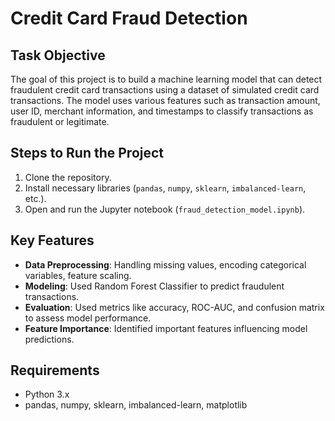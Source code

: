 # Credit Card Fraud Detection

## Task Objective
The goal of this project is to build a machine learning model that can detect fraudulent credit card transactions using a dataset of simulated credit card transactions. The model uses various features such as transaction amount, user ID, merchant information, and timestamps to classify transactions as fraudulent or legitimate.

## Steps to Run the Project
1. Clone the repository.
2. Install necessary libraries (`pandas`, `numpy`, `sklearn`, `imbalanced-learn`, etc.).
3. Open and run the Jupyter notebook (`fraud_detection_model.ipynb`).

## Key Features
- **Data Preprocessing**: Handling missing values, encoding categorical variables, feature scaling.
- **Modeling**: Used Random Forest Classifier to predict fraudulent transactions.
- **Evaluation**: Used metrics like accuracy, ROC-AUC, and confusion matrix to assess model performance.
- **Feature Importance**: Identified important features influencing model predictions.

## Requirements
- Python 3.x
- pandas, numpy, sklearn, imbalanced-learn, matplotlib
